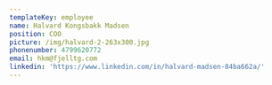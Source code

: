 ```yaml
---
templateKey: employee
name: Halvard Kongsbakk Madsen
position: COO
picture: /img/halvard-2-263x300.jpg
phonenumber: 4799620772
email: hkm@fjelltg.com
linkedin: 'https://www.linkedin.com/in/halvard-madsen-84ba662a/'
---
```


